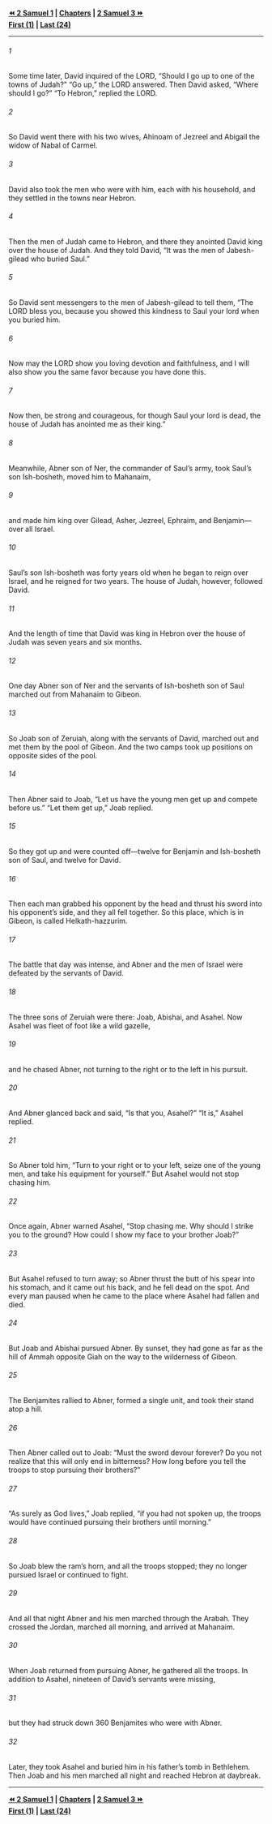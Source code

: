   
**[⏪ 2 Samuel 1](./2%20Samuel%201.md) | [Chapters](./_index.md) | [2 Samuel 3 ⏩](./2%20Samuel%203.md)**  
**[First (1)](./2%20Samuel%201.md) | [Last (24)](./2%20Samuel%2024.md)**  
  
---  
  
###### 1  
Some time later, David inquired of the LORD, “Should I go up to one of the towns of Judah?” “Go up,” the LORD answered. Then David asked, “Where should I go?” “To Hebron,” replied the LORD.  
  
###### 2  
So David went there with his two wives, Ahinoam of Jezreel and Abigail the widow of Nabal of Carmel.  
  
###### 3  
David also took the men who were with him, each with his household, and they settled in the towns near Hebron.  
  
###### 4  
Then the men of Judah came to Hebron, and there they anointed David king over the house of Judah. And they told David, “It was the men of Jabesh-gilead who buried Saul.”  
  
###### 5  
So David sent messengers to the men of Jabesh-gilead to tell them, “The LORD bless you, because you showed this kindness to Saul your lord when you buried him.  
  
###### 6  
Now may the LORD show you loving devotion and faithfulness, and I will also show you the same favor because you have done this.  
  
###### 7  
Now then, be strong and courageous, for though Saul your lord is dead, the house of Judah has anointed me as their king.”  
  
###### 8  
Meanwhile, Abner son of Ner, the commander of Saul’s army, took Saul’s son Ish-bosheth, moved him to Mahanaim,  
  
###### 9  
and made him king over Gilead, Asher, Jezreel, Ephraim, and Benjamin—over all Israel.  
  
###### 10  
Saul’s son Ish-bosheth was forty years old when he began to reign over Israel, and he reigned for two years. The house of Judah, however, followed David.  
  
###### 11  
And the length of time that David was king in Hebron over the house of Judah was seven years and six months.  
  
###### 12  
One day Abner son of Ner and the servants of Ish-bosheth son of Saul marched out from Mahanaim to Gibeon.  
  
###### 13  
So Joab son of Zeruiah, along with the servants of David, marched out and met them by the pool of Gibeon. And the two camps took up positions on opposite sides of the pool.  
  
###### 14  
Then Abner said to Joab, “Let us have the young men get up and compete before us.” “Let them get up,” Joab replied.  
  
###### 15  
So they got up and were counted off—twelve for Benjamin and Ish-bosheth son of Saul, and twelve for David.  
  
###### 16  
Then each man grabbed his opponent by the head and thrust his sword into his opponent’s side, and they all fell together. So this place, which is in Gibeon, is called Helkath-hazzurim.  
  
###### 17  
The battle that day was intense, and Abner and the men of Israel were defeated by the servants of David.  
  
###### 18  
The three sons of Zeruiah were there: Joab, Abishai, and Asahel. Now Asahel was fleet of foot like a wild gazelle,  
  
###### 19  
and he chased Abner, not turning to the right or to the left in his pursuit.  
  
###### 20  
And Abner glanced back and said, “Is that you, Asahel?” “It is,” Asahel replied.  
  
###### 21  
So Abner told him, “Turn to your right or to your left, seize one of the young men, and take his equipment for yourself.” But Asahel would not stop chasing him.  
  
###### 22  
Once again, Abner warned Asahel, “Stop chasing me. Why should I strike you to the ground? How could I show my face to your brother Joab?”  
  
###### 23  
But Asahel refused to turn away; so Abner thrust the butt of his spear into his stomach, and it came out his back, and he fell dead on the spot. And every man paused when he came to the place where Asahel had fallen and died.  
  
###### 24  
But Joab and Abishai pursued Abner. By sunset, they had gone as far as the hill of Ammah opposite Giah on the way to the wilderness of Gibeon.  
  
###### 25  
The Benjamites rallied to Abner, formed a single unit, and took their stand atop a hill.  
  
###### 26  
Then Abner called out to Joab: “Must the sword devour forever? Do you not realize that this will only end in bitterness? How long before you tell the troops to stop pursuing their brothers?”  
  
###### 27  
“As surely as God lives,” Joab replied, “if you had not spoken up, the troops would have continued pursuing their brothers until morning.”  
  
###### 28  
So Joab blew the ram’s horn, and all the troops stopped; they no longer pursued Israel or continued to fight.  
  
###### 29  
And all that night Abner and his men marched through the Arabah. They crossed the Jordan, marched all morning, and arrived at Mahanaim.  
  
###### 30  
When Joab returned from pursuing Abner, he gathered all the troops. In addition to Asahel, nineteen of David’s servants were missing,  
  
###### 31  
but they had struck down 360 Benjamites who were with Abner.  
  
###### 32  
Later, they took Asahel and buried him in his father’s tomb in Bethlehem. Then Joab and his men marched all night and reached Hebron at daybreak.  
  
  
---  
  
**[⏪ 2 Samuel 1](./2%20Samuel%201.md) | [Chapters](./_index.md) | [2 Samuel 3 ⏩](./2%20Samuel%203.md)**  
**[First (1)](./2%20Samuel%201.md) | [Last (24)](./2%20Samuel%2024.md)**  
  
